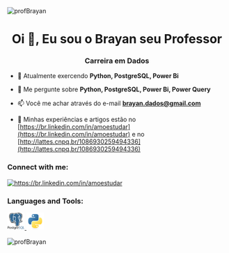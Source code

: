 <p><img align="center" src="[https://github-readme-stats.vercel.app/api/top-langs?username=profBrayan&show_icons=true&locale=en&layout=compact](https://dyn-qrcode.vercel.app/api?url=https://github.com/profBrayan)" alt="profBrayan" /></p>

<h1 align="center">Oi 👋, Eu sou o Brayan seu Professor</h1>
<h3 align="center">Carreira em Dados</h3>

- 🌱 Atualmente exercendo **Python, PostgreSQL, Power Bi**

- 💬 Me pergunte sobre **Python, PostgreSQL, Power Bi, Power Query**

- 📫 Você me achar através do e-mail **brayan.dados@gmail.com**

- 📄 Minhas experiências e artigos estão no [https://br.linkedin.com/in/amoestudar](https://br.linkedin.com/in/amoestudar) e no [http://lattes.cnpq.br/1086930259494336](http://lattes.cnpq.br/1086930259494336)

<h3 align="left">Connect with me:</h3>
<p align="left">
<a href="https://linkedin.com/in/https://br.linkedin.com/in/amoestudar" target="blank"><img align="center" src="https://raw.githubusercontent.com/rahuldkjain/github-profile-readme-generator/master/src/images/icons/Social/linked-in-alt.svg" alt="https://br.linkedin.com/in/amoestudar" height="30" width="40" /></a>
</p>

<h3 align="left">Languages and Tools:</h3>
<p align="left"> <a href="https://www.postgresql.org" target="_blank" rel="noreferrer"> <img src="https://raw.githubusercontent.com/devicons/devicon/master/icons/postgresql/postgresql-original-wordmark.svg" alt="postgresql" width="40" height="40"/> </a> <a href="https://www.python.org" target="_blank" rel="noreferrer"> <img src="https://raw.githubusercontent.com/devicons/devicon/master/icons/python/python-original.svg" alt="python" width="40" height="40"/> </a> </p>

<p><img align="center" src="https://github-readme-stats.vercel.app/api/top-langs?username=profBrayan&show_icons=true&locale=en&layout=compact" alt="profBrayan" /></p>
